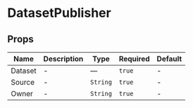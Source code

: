 # DatasetPublisher

## Props

<!-- @vuese:DatasetPublisher:props:start -->
|Name|Description|Type|Required|Default|
|---|---|---|---|---|
|Dataset|-|—|`true`|-|
|Source|-|`String`|`true`|-|
|Owner|-|`String`|`true`|-|

<!-- @vuese:DatasetPublisher:props:end -->


